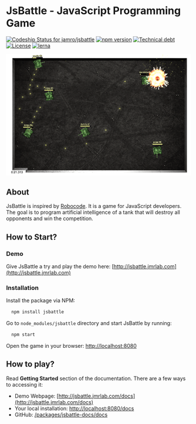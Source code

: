# JsBattle - JavaScript Programming Game

[![Codeship Status for jamro/jsbattle](https://app.codeship.com/projects/3f7f0000-2534-0137-9e7b-528dbf034d80/status?branch=master)](https://app.codeship.com/projects/330165)
[![npm version](https://badge.fury.io/js/jsbattle.svg)](https://badge.fury.io/js/jsbattle)
[![Technical debt](https://sonarcloud.io/api/project_badges/measure?project=jamro-github%3Ajsbattle&metric=sqale_index)](https://sonarcloud.io/dashboard?id=jamro-github%3Ajsbattle)
[![License](https://img.shields.io/github/license/jamro/jsbattle.svg)](https://opensource.org/licenses/MIT)
[![lerna](https://img.shields.io/badge/maintained%20with-lerna-cc00ff.svg)](https://lernajs.io/)


![alt text](../jsbattle-docs/docs/img/screenshot.png)

## About
JsBattle is inspired by [Robocode](http://robocode.sourceforge.net/). It is a game for JavaScript developers. The goal is to program artificial intelligence of a tank that will destroy all opponents and win the competition.

## How to Start?

### Demo
Give JsBattle a try and play the demo here: [http://jsbattle.jmrlab.com](http://jsbattle.jmrlab.com)

### Installation

Install the package via NPM:

```bash
  npm install jsbattle
```

Go to `node_modules/jsbattle` directory and start JsBattle by running:

```bash
  npm start
```

Open the game in your browser: [http://localhost:8080](http://localhost:8080)

## How to play?
Read **Getting Started** section of the documentation. There are a few ways to accessing it:

- Demo Webpage: [http://jsbattle.jmrlab.com/docs](http://jsbattle.jmrlab.com/docs)
- Your local installation: [http://localhost:8080/docs](http://localhost:8080/docs)
- GitHub:  [/packages/jsbattle-docs/docs](../jsbattle-docs/docs)
